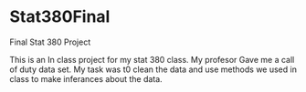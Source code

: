 # Stat380Final
Final Stat 380 Project


This is an In class project for my stat 380 class. 
My profesor Gave me a call of duty data set.
My task was t0 clean the data and use methods we used in class to make inferances about the data.
